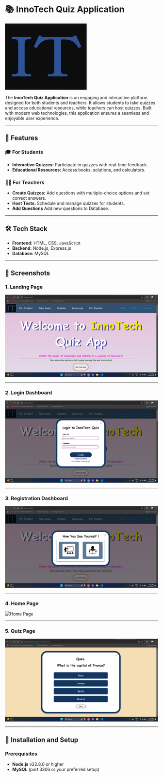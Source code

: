 # 📚 **InnoTech Quiz Application**

![InnoTech Logo](https://github.com/balramshukla003/Quiz_App-InnoTech/blob/main/Screenshots/Logo.png?raw=true)

The **InnoTech Quiz Application** is an engaging and interactive platform designed for both students and teachers. It allows students to take quizzes and access educational resources, while teachers can host quizzes. Built with modern web technologies, this application ensures a seamless and enjoyable user experience.

---

## 🚀 **Features**

### 🎓 **For Students**
- **Interactive Quizzes:** Participate in quizzes with real-time feedback.
- **Educational Resources:** Access books, solutions, and calculators.

### 🧑‍🏫 **For Teachers**
- **Create Quizzes:** Add questions with multiple-choice options and set correct answers.
- **Host Tests:** Schedule and manage quizzes for students.
- **Add Questions** Add new questions to Database.

---

## 🛠️ **Tech Stack**
- **Frontend:** HTML, CSS, JavaScript
- **Backend:** Node.js, Express.js
- **Database:** MySQL

---

## 📸 **Screenshots**

### **1. Landing Page**
![Landing Page](https://github.com/balramshukla003/Quiz_App-InnoTech/blob/main/Screenshots/landing.png?raw=true)

---

### **2. Login Dashboard**
![Login Dashboard](https://github.com/balramshukla003/Quiz_App-InnoTech/blob/main/Screenshots/login.png?raw=true)

---

### **3. Registration Dashboard**
![Registration Dashboard](https://github.com/balramshukla003/Quiz_App-InnoTech/blob/main/Screenshots/registeration.png?raw=true)

---

### **4. Home Page**
![Home Page](https://github.com/balramshukla003/Quiz_App-InnoTech/blob/main/Screenshots/home.png?raw=true)

---

### **5. Quiz Page**
![Quiz Page](https://github.com/balramshukla003/Quiz_App-InnoTech/blob/main/Screenshots/quiz%20page.png?raw=true)

---

## 🔗 **Installation and Setup**

### Prerequisites
- **Node.js** v22.8.0 or higher
- **MySQL** (port 3306 or your preferred setup)


